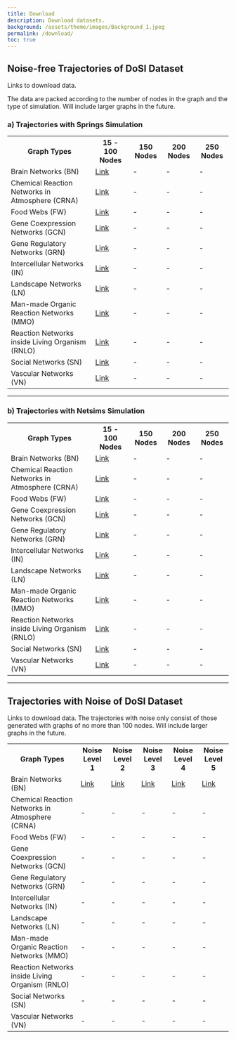 ```yaml
---
title: Download
description: Download datasets.
background: /assets/theme/images/Background_1.jpeg
permalink: /download/
toc: true
---
```


## Noise-free Trajectories of DoSI Dataset

Links to download data.

The data are packed according to the number of nodes in the graph and the type of simulation. Will include larger graphs in the future.


### a) Trajectories with Springs Simulation

<table class="table table-dark table-striped"> 
    <tr>
        <th>Graph Types</th>
        <th>15 - 100 Nodes</th>
        <th>150 Nodes</th>
        <th>200 Nodes</th>
        <th>250 Nodes</th>
    </tr>
    <tr>
        <td>Brain Networks (BN)</td>
        <td><a href="https://drive.google.com/file/d/1XEBnQpkizJ4snErhFXgYPbn09seyYngB/view?usp=sharing">Link</a></td>
        <td>-</td>
        <td>-</td>
        <td>-</td>
    </tr>
    <tr>
        <td>Chemical Reaction Networks in Atmosphere (CRNA)</td>
        <td><a href="https://drive.google.com/file/d/1LqpCTYF3GUmQ4E-p4eENJOyIbGbXpHj9/view?usp=sharing">Link</a></td>
        <td>-</td>
        <td>-</td>
        <td>-</td>
    </tr>
    <tr>
        <td>Food Webs (FW)</td>
        <td><a href="https://drive.google.com/file/d/1WNbY4IasNDmUQVZdc8kVaeV9G6iwKAy6/view?usp=sharing">Link</a></td>
        <td>-</td>
        <td>-</td>
        <td>-</td>
    </tr>
    <tr>
        <td>Gene Coexpression Networks (GCN)</td>
        <td><a href="https://drive.google.com/file/d/1Xa5wfKexz2nsPeIzUUyDT-T5ioAXfA8w/view?usp=sharing">Link</a></td>
        <td>-</td>
        <td>-</td>
        <td>-</td>
    </tr>
    <tr>
        <td>Gene Regulatory Networks (GRN)</td>
        <td><a href="https://drive.google.com/file/d/1c-89YgmoBpFUfuMC-7RXp3Z3LwjTUVpV/view?usp=sharing">Link</a></td>
        <td>-</td>
        <td>-</td>
        <td>-</td>
    </tr>
    <tr>
        <td>Intercellular Networks (IN)</td>
        <td><a href="https://drive.google.com/file/d/1Vr0Tzg-b73qVB8xnokCFkl16rXq0_8Wt/view?usp=sharing">Link</a></td>
        <td>-</td>
        <td>-</td>
        <td>-</td>
    </tr>
    <tr>
        <td>Landscape Networks (LN)</td>
        <td><a href="https://drive.google.com/file/d/1aND1X_mycAAv835DMf88tYwiMVwuY7Mp/view?usp=sharing">Link</a></td>
        <td>-</td>
        <td>-</td>
        <td>-</td>
    </tr>
    <tr>
        <td>Man-made Organic Reaction Networks (MMO)</td>
        <td><a href="https://drive.google.com/file/d/1bNvDlXNFleC51R4HC-V37l24llkrZwe1/view?usp=sharing">Link</a></td>
        <td>-</td>
        <td>-</td>
        <td>-</td>
    </tr>
    <tr>
        <td>Reaction Networks inside Living Organism (RNLO)</td>
        <td><a href="https://drive.google.com/file/d/1DkokkVn_WyarJQJ22lngZQLXA3TzlQ6Q/view?usp=sharing">Link</a></td>
        <td>-</td>
        <td>-</td>
        <td>-</td>
    </tr>
    <tr>
        <td>Social Networks (SN)</td>
        <td><a href="https://drive.google.com/file/d/1VAQc_QwOPIkDT0hYS1FlCGQIf9SFLd58/view?usp=sharing">Link</a></td>
        <td>-</td>
        <td>-</td>
        <td>-</td>
    </tr>
    <tr>
        <td>Vascular Networks (VN)</td>
        <td><a href="https://drive.google.com/file/d/1czzmCG5dHhp-rJ6lVxwRSYxlSutbPkyy/view?usp=sharing">Link</a></td>
        <td>-</td>
        <td>-</td>
        <td>-</td>
    </tr>
</table>



--------------------------------------------

### b) Trajectories with Netsims Simulation

<table class="table table-dark table-striped"> 
    <tr>
        <th>Graph Types</th>
        <th>15 - 100 Nodes</th>
        <th>150 Nodes</th>
        <th>200 Nodes</th>
        <th>250 Nodes</th>
    </tr>
    <tr>
        <td>Brain Networks (BN)</td>
        <td><a href="https://drive.google.com/file/d/1A9F8HSjTR3yjlfUXzlyY_rWPNNejlKb7/view?usp=sharing">Link</a></td>
        <td>-</td>
        <td>-</td>
        <td>-</td>
    </tr>
    <tr>
        <td>Chemical Reaction Networks in Atmosphere (CRNA)</td>
        <td><a href="https://drive.google.com/file/d/1KGO7jTIujAf6vEfPqQqvjoHPZ4Uq8VmZ/view?usp=sharing">Link</a></td>
        <td>-</td>
        <td>-</td>
        <td>-</td>
    </tr>
    <tr>
        <td>Food Webs (FW)</td>
        <td><a href="https://drive.google.com/file/d/1phPHRsObX1nxgLQQVp57Wu3GlKF2ebo4/view?usp=sharing">Link</a></td>
        <td>-</td>
        <td>-</td>
        <td>-</td>
    </tr>
    <tr>
        <td>Gene Coexpression Networks (GCN)</td>
        <td><a href="https://drive.google.com/file/d/1jW9JkNYkKYf-kk44ZwFF12CFPib_FfDc/view?usp=sharing">Link</a></td>
        <td>-</td>
        <td>-</td>
        <td>-</td>
    </tr>
    <tr>
        <td>Gene Regulatory Networks (GRN)</td>
        <td><a href="https://drive.google.com/file/d/1aoh69rWsC1zZmBpv5NTQaIAStGb3WBO8/view?usp=sharing">Link</a></td>
        <td>-</td>
        <td>-</td>
        <td>-</td>
    </tr>
    <tr>
        <td>Intercellular Networks (IN)</td>
        <td><a href="https://drive.google.com/file/d/1vSbKHIUSrdFJ9Af34O1OkglF1kcYajuE/view?usp=sharing">Link</a></td>
        <td>-</td>
        <td>-</td>
        <td>-</td>
    </tr>
    <tr>
        <td>Landscape Networks (LN)</td>
        <td><a href="https://drive.google.com/file/d/1Tbxseb1O30a6fo7pIAD7F-aJ2mV5xb_m/view?usp=sharing">Link</a></td>
        <td>-</td>
        <td>-</td>
        <td>-</td>
    </tr>
    <tr>
        <td>Man-made Organic Reaction Networks (MMO)</td>
        <td><a href="https://drive.google.com/file/d/10jL2rKFyH5Gh2yQV5jKvParahWRFe2Eb/view?usp=sharing">Link</a></td>
        <td>-</td>
        <td>-</td>
        <td>-</td>
    </tr>
    <tr>
        <td>Reaction Networks inside Living Organism (RNLO)</td>
        <td><a href="https://drive.google.com/file/d/1etznIHvYsfWRWGjhbsQ6F7jDtksdY722/view?usp=sharing">Link</a></td>
        <td>-</td>
        <td>-</td>
        <td>-</td>
    </tr>
    <tr>
        <td>Social Networks (SN)</td>
        <td><a href="https://drive.google.com/file/d/1FWvfoRk9D4yZklCSEPAGJ_RToFClAgMc/view?usp=sharing">Link</a></td>
        <td>-</td>
        <td>-</td>
        <td>-</td>
    </tr>
    <tr>
        <td>Vascular Networks (VN)</td>
        <td><a href="https://drive.google.com/file/d/1z9pM4R-ZvFcmLwnMqlfgOruEBL3Tur3n/view?usp=sharing">Link</a></td>
        <td>-</td>
        <td>-</td>
        <td>-</td>
    </tr>
</table>


-----------------------------------------------

## Trajectories with Noise of DoSI Dataset

Links to download data. The trajectories with noise only consist of those generated with graphs of no more than 100 nodes. Will include larger graphs in the future.



<table class="table table-dark table-striped"> 
    <tr>
        <th>Graph Types</th>
        <th>Noise Level 1</th>
        <th>Noise Level 2</th>
        <th>Noise Level 3</th>
        <th>Noise Level 4</th>
        <th>Noise Level 5</th>
    </tr>
    <tr>
        <td>Brain Networks (BN)</td>
        <td><a href="https://drive.google.com/file/d/1Hc8Dxg6Ns2iRBqB_jZI9X7G4w6b2EYkO/view?usp=sharing">Link</a></td>
        <td><a href="https://drive.google.com/file/d/1fZgepnFgQfXViVRa8eq9hlX_Yavycj5Z/view?usp=sharing">Link</a></td>
        <td><a href="https://drive.google.com/file/d/1rdvfK5HsZU6kXvX0Qc92sEkZRpLmM1im/view?usp=sharing">Link</a></td>
        <td><a href="https://drive.google.com/file/d/1ME_twen06maYNSfa40XmvRbSJ_f2H7SG/view?usp=sharing">Link</a></td>
        <td><a href="https://drive.google.com/file/d/1aJ0HvWp7s_IKF6NFAngEVOymwS6DmTA5/view?usp=sharing">Link</a></td>
    </tr>
    <tr>
        <td>Chemical Reaction Networks in Atmosphere (CRNA)</td>
        <td>-</td>
        <td>-</td>
        <td>-</td>
        <td>-</td>
        <td>-</td>
    </tr>
    <tr>
        <td>Food Webs (FW)</td>
        <td>-</td>
        <td>-</td>
        <td>-</td>
        <td>-</td>
        <td>-</td>
    </tr>
    <tr>
        <td>Gene Coexpression Networks (GCN)</td>
        <td>-</td>
        <td>-</td>
        <td>-</td>
        <td>-</td>
        <td>-</td>
    </tr>
    <tr>
        <td>Gene Regulatory Networks (GRN)</td>
        <td>-</td>
        <td>-</td>
        <td>-</td>
        <td>-</td>
        <td>-</td>
    </tr>
    <tr>
        <td>Intercellular Networks (IN)</td>
        <td>-</td>
        <td>-</td>
        <td>-</td>
        <td>-</td>
        <td>-</td>
    </tr>
    <tr>
        <td>Landscape Networks (LN)</td>
        <td>-</td>
        <td>-</td>
        <td>-</td>
        <td>-</td>
        <td>-</td>
    </tr>
    <tr>
        <td>Man-made Organic Reaction Networks (MMO)</td>
        <td>-</td>
        <td>-</td>
        <td>-</td>
        <td>-</td>
        <td>-</td>
    </tr>
    <tr>
        <td>Reaction Networks inside Living Organism (RNLO)</td>
        <td>-</td>
        <td>-</td>
        <td>-</td>
        <td>-</td>
        <td>-</td>
    </tr>
    <tr>
        <td>Social Networks (SN)</td>
        <td>-</td>
        <td>-</td>
        <td>-</td>
        <td>-</td>
        <td>-</td>
    </tr>
    <tr>
        <td>Vascular Networks (VN)</td>
        <td>-</td>
        <td>-</td>
        <td>-</td>
        <td>-</td>
        <td>-</td>
    </tr>
</table>
